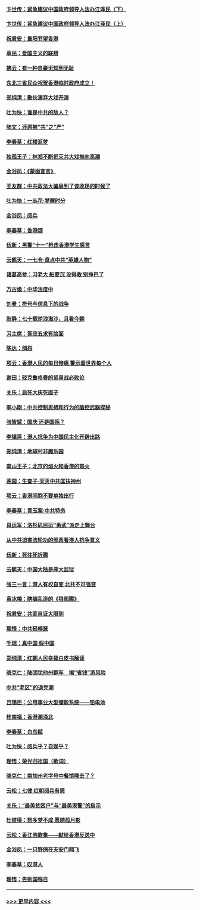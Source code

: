 #### [卞世传：紧急建议中国政府领导人法办江泽民（下）](../pages/nsc993/n11573390.md?t=10071355) 
#### [卞世传：紧急建议中国政府领导人法办江泽民（上）](../pages/nsc993/n11573208.md?t=10071355) 
#### [祝君安：重阳节望香港](../pages/nsc993/n11573190.md?t=10071355) 
#### [草民：爱国主义的联想](../pages/nsc993/n11572333.md?t=10071355) 
#### [拂云：有一种自豪无知到无耻](../pages/nsc993/n11572006.md?t=10071355) 
#### [东北三省民众祝贺香港临时政府成立！](../pages/nsc993/n11571215.md?t=10071355) 
#### [郑纯清：散伙演弃大戏开演](../pages/nsc993/n11570826.md?t=10071355) 
#### [吐为快：谁是中共的敌人？](../pages/nsc993/n11570817.md?t=10071355) 
#### [陆文：还原被“共”之“产”](../pages/nsc993/n11570798.md?t=10071355) 
#### [李春草：红楼沤梦](../pages/nsc993/n11569673.md?t=10071355) 
#### [独孤王子：林郑不断把灭共大戏推向高潮](../pages/nsc993/n11569381.md?t=10071355) 
#### [金浴凤：《蒙面宣言》](../pages/nsc993/n11569368.md?t=10071355) 
#### [王友群：中共政法大骗局到了该收场的时候了](../pages/nsc993/n11568940.md?t=10071355) 
#### [吐为快：一丛花‧梦醒时分](../pages/nsc993/n11567491.md?t=10071355) 
#### [金浴凤：阅兵](../pages/nsc993/n11567454.md?t=10071355) 
#### [李春草：香港颂](../pages/nsc993/n11567444.md?t=10071355) 
#### [伍新：黑警“十一”枪击香港学生感言](../pages/nsc993/n11567426.md?t=10071355) 
#### [云鹤天：一七令‧盘点中共“英雄人物”](../pages/nsc993/n11567091.md?t=10071355) 
#### [诸葛高参：习老大 船要沉 没得救 别挣巴了](../pages/nsc993/n11566976.md?t=10071355) 
#### [万古缘：中华法度中](../pages/nsc993/n11566726.md?t=10071355) 
#### [刘曼：符号与信息下的战争](../pages/nsc993/n11564655.md?t=10071355) 
#### [耿静：七十载逆浪淘沙，且看今朝](../pages/nsc993/n11564520.md?t=10071355) 
#### [习主席：答应五求有脸面](../pages/nsc993/n11563953.md?t=10071355) 
#### [陈达：鸽怨](../pages/nsc993/n11561879.md?t=10071355) 
#### [项云：香港人民的每日惨痛  警示着世界每个人](../pages/nsc993/n11559273.md?t=10071355) 
#### [谢田：驳克鲁格曼的贸易战必败论](../pages/nsc993/n11555840.md?t=10071355) 
#### [关乐：启死大庆死面子](../pages/nsc993/n11556823.md?t=10071355) 
#### [李小刚：中共控制思想和行为的脑控武器探秘](../pages/nsc993/n11556776.md?t=10071355) 
#### [张智斌：国庆  还是国殇？](../pages/nsc993/n11556617.md?t=10071355) 
#### [李镇莲：港人抗争为中国民主化开辟出路](../pages/nsc993/n11556570.md?t=10071355) 
#### [郑纯清：地球村非魔乐园](../pages/nsc993/n11555415.md?t=10071355) 
#### [南山王子：北京的焰火和香港的怒火](../pages/nsc993/n11555318.md?t=10071355) 
#### [莲园：生查子·天灭中共匡扶神州](../pages/nsc993/n11555302.md?t=10071355) 
#### [项云：香港同胞不要单独出行](../pages/nsc993/n11555276.md?t=10071355) 
#### [李春草：青玉案‧中共特务](../pages/nsc993/n11552356.md?t=10071355) 
#### [肖运军：洛杉矶民运“勇武”派走上舞台](../pages/nsc993/n11551595.md?t=10071355) 
#### [从中共迫害法轮功的邪恶看港人抗争意义](../pages/nsc993/n11540858.md?t=10071355) 
#### [伍新：死往死折腾](../pages/nsc993/n11550174.md?t=10071355) 
#### [云鹤天：中国大陆是座大监狱](../pages/nsc993/n11550155.md?t=10071355) 
#### [张三一言：港人有权自变 北共不可强变](../pages/nsc993/n11550132.md?t=10071355) 
#### [黄冰楠：瞎编乱造的《狼图腾》](../pages/nsc993/n11550082.md?t=10071355) 
#### [祝君安：共匪自证大限到](../pages/nsc993/n11550041.md?t=10071355) 
#### [理悟：中共轻嘚瑟](../pages/nsc993/n11547978.md?t=10071355) 
#### [千瑞：真中国 假中国](../pages/nsc993/n11547865.md?t=10071355) 
#### [郑纯清：红朝人民幸福白皮书解读](../pages/nsc993/n11547499.md?t=10071355) 
#### [骆克仁：陆团犹他州翻车　揭“省钱”游风险](../pages/nsc993/n11546977.md?t=10071355) 
#### [中共“老区”的退党潮](../pages/nsc993/n11545995.md?t=10071355) 
#### [吕锡民：公用事业大型储能系统——铅电池](../pages/nsc993/n11545701.md?t=10071355) 
#### [桂南福：香港潮涌北](../pages/nsc993/n11545682.md?t=10071355) 
#### [李春草：白鸟赋](../pages/nsc993/n11545663.md?t=10071355) 
#### [吐为快：阅兵乎？自娱乎？](../pages/nsc993/n11545625.md?t=10071355) 
#### [理悟：荣光归祖国（歌词）](../pages/nsc993/n11545616.md?t=10071355) 
#### [骆克仁：南加州老字号中餐馆哪去了？](../pages/nsc993/n11545120.md?t=10071355) 
#### [云松：七律 红朝阅兵有感](../pages/nsc993/n11542394.md?t=10071355) 
#### [关乐：“最美贫困户”与“最美港警”的启示](../pages/nsc993/n11542252.md?t=10071355) 
#### [杜彼得：愁多梦不成 愿随孤月影](../pages/nsc993/n11540296.md?t=10071355) 
#### [云松：香江浩歌集——献给香港反送中](../pages/nsc993/n11540149.md?t=10071355) 
#### [金浴凤：一只野鸽在天安门翔飞](../pages/nsc993/n11540280.md?t=10071355) 
#### [李春草：叹港人](../pages/nsc993/n11540119.md?t=10071355) 
#### [理悟：告别国殇日](../pages/nsc993/n11539610.md?t=10071355) 

----
#### [ >>> 更早内容 <<< ](../indexes/nsc993-earlier.md)
